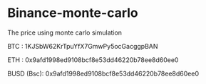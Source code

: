 # Binance-monte-carlo
The price using monte carlo simulation


BTC : 1KJSbW62KrTpuYfX7GmwPy5ocGacggpBAN

ETH : 0x9afd1998ed9108bcf8e53dd46220b78ee8d60ee0

BUSD (Bsc): 0x9afd1998ed9108bcf8e53dd46220b78ee8d60ee0
